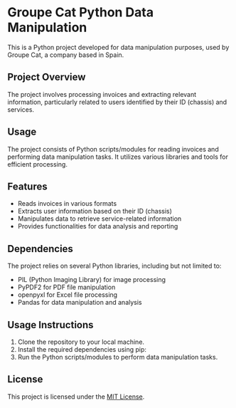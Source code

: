# Groupe Cat Python Data Manipulation

This is a Python project developed for data manipulation purposes, used by Groupe Cat, a company based in Spain.

## Project Overview
The project involves processing invoices and extracting relevant information, particularly related to users identified by their ID (chassis) and services.

## Usage
The project consists of Python scripts/modules for reading invoices and performing data manipulation tasks. It utilizes various libraries and tools for efficient processing.

## Features
- Reads invoices in various formats
- Extracts user information based on their ID (chassis)
- Manipulates data to retrieve service-related information
- Provides functionalities for data analysis and reporting

## Dependencies
The project relies on several Python libraries, including but not limited to:
- PIL (Python Imaging Library) for image processing
- PyPDF2 for PDF file manipulation
- openpyxl for Excel file processing
- Pandas for data manipulation and analysis

## Usage Instructions
1. Clone the repository to your local machine.
2. Install the required dependencies using pip:
3. Run the Python scripts/modules to perform data manipulation tasks.

## License
This project is licensed under the [MIT License](LICENSE).

